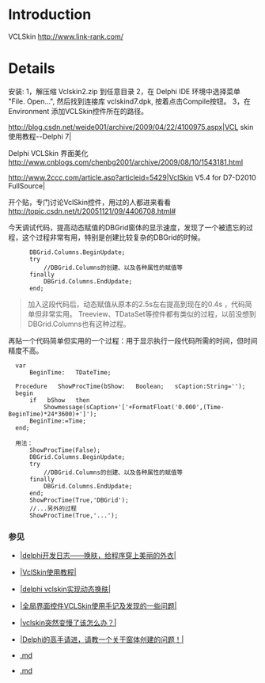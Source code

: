 # Introduction #

VCLSkin  http://www.link-rank.com/


# Details #

安装:
1，解压缩 Vclskin2.zip 到任意目录
2，在 Delphi IDE 环境中选择菜单 "File. Open...", 然后找到连接库 vclskind7.dpk, 按着点击Compile按钮。
3，在 Environment 添加VCLSkin控件所在的路径。

http://blog.csdn.net/weide001/archive/2009/04/22/4100975.aspx|VCL skin 使用教程--Delphi 7|


Delphi VCLSkin 界面美化 http://www.cnblogs.com/chenbg2001/archive/2009/08/10/1543181.html

http://www.2ccc.com/article.asp?articleid=5429|VclSkin V5.4 for D7-D2010 FullSource|

开个贴，专门讨论VclSkin控件，用过的人都进来看看  http://topic.csdn.net/t/20051121/09/4406708.html#

今天调试代码，提高动态赋值的DBGrid窗体的显示速度，发现了一个被遗忘的过程，这个过程非常有用，特别是创建比较复杂的DBGrid的时候。
```
      DBGrid.Columns.BeginUpdate;   
      try   
          //DBGrid.Columns的创建、以及各种属性的赋值等   
      finally   
          DBGrid.Columns.EndUpdate;   
      end;   
```
> 加入这段代码后，动态赋值从原本的2.5s左右提高到现在的0.4s   ，代码简单但非常实用。
> Treeview、TDataSet等控件都有类似的过程，以前没想到DBGrid.Columns也有这种过程。


再贴一个代码简单但实用的一个过程：用于显示执行一段代码所需的时间，但时间精度不高。
```
  var   
      BeginTime:   TDateTime;   
    
  Procedure   ShowProcTime(bShow:   Boolean;   sCaption:String='');   
  begin   
      if   bShow   then   
          Showmessage(sCaption+'['+FormatFloat('0.000',(Time-BeginTime)*24*3600)+']');           
      BeginTime:=Time;   
  end;   
    
  用法：   
      ShowProcTime(False);   
      DBGrid.Columns.BeginUpdate;   
      try   
          //DBGrid.Columns的创建、以及各种属性的赋值等   
      finally   
          DBGrid.Columns.EndUpdate;   
      end;   
      ShowProcTime(True,'DBGrid');   
      //...另外的过程   
      ShowProcTime(True,'...');  
```

### 参见 ###

  * [|delphi开发日志——换肤，给程序穿上美丽的外衣|](http://www.cnblogs.com/edrp/archive/2007/12/08/987776.html)

  * [|VclSkin使用教程|](http://blog.csdn.net/iiprogram/archive/2007/08/06/1728767.aspx)

  * [|delphi vclskin实现动态换肤|](http://hi.baidu.com/hjylinyi/blog/item/6eb829f74f89b827730eec18.html)
  * [|全局界面控件VCLSkin使用手记及发现的一些问题|](http://www.delphibbs.com/delphibbs/dispq.asp?lid=2478512)
  * [|vclskin突然变慢了该怎么办？|](http://topic.csdn.net/u/20090711/20/21e3e68f-b7d7-4f71-bcb9-2ada24aeba25.html)
  * [|Delphi的高手请进，请教一个关于窗体创建的问题！|](http://zhidao.baidu.com/question/61246668.html)
  * [.md](.md)
  * [.md](.md)